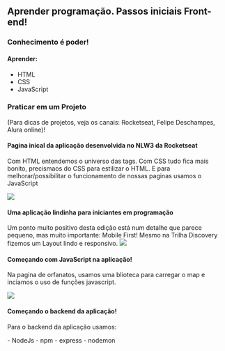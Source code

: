 ## Aprender programação. Passos iniciais Front-end!
### Conhecimento é poder! 
#### Aprender:
- HTML
- CSS
- JavaScript
### Praticar em um Projeto 
(Para dicas de projetos, veja os canais: Rocketseat, Felipe Deschampes, Alura online)!
#### Pagina inical da aplicação desenvolvida no NLW3 da Rocketseat
<p>Com HTML entendemos o universo das tags. Com CSS tudo fica mais bonito,
precismaos do CSS para estilizar o HTML. E para melhorar/possibilitar o
funcionamento de nossas paginas usamos o JavaScript</p>
<link href="https://rocketseat.com.br/">
<img src="/code/initial-page.png">



#### Uma aplicação lindinha para iniciantes em programação
<p>Um ponto muito positivo desta edição está num detalhe que parece pequeno,
mas muito importante: Mobile First! Mesmo na Trilha Discovery fizemos um Layout
lindo e responsivo. 
<img src="/code/login-page.png">

#### Começando com JavaScript na aplicação!
<p> Na pagina de orfanatos, usamos uma blioteca para carregar o map e inciamos o uso
de funções javascript.</p>
<img src="/code/orfanatos-map.png">


#### Começando o backend da aplicação!
<p>Para o backend da aplicação usamos:</p>
- NodeJs
- npm
- express
- nodemon

